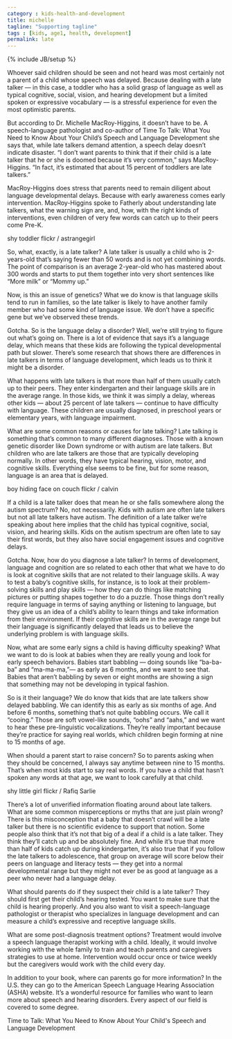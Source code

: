 ```yaml
---
category : kids-health-and-development
title: michelle
tagline: "Supporting tagline"
tags : [kids, age1, health, development]
permalink: late
---
```

{% include JB/setup %}

Whoever said children should be seen and not heard was most certainly not a parent of a child whose speech was delayed. Because dealing with a late talker — in this case, a toddler who has a solid grasp of language as well as typical cognitive, social, vision, and hearing development but a limited spoken or expressive vocabulary — is a stressful experience for even the most optimistic parents.

But according to Dr. Michelle MacRoy-Higgins, it doesn’t have to be. A speech-language pathologist and co-author of Time To Talk: What You Need to Know About Your Child’s Speech and Language Development she says that, while late talkers demand attention, a speech delay doesn’t indicate disaster. “I don’t want parents to think that if their child is a late talker that he or she is doomed because it’s very common,” says MacRoy-Higgins. “In fact, it’s estimated that about 15 percent of toddlers are late talkers.”

MacRoy-Higgins does stress that parents need to remain diligent about language developmental delays. Because with early awareness comes early intervention. MacRoy-Higgins spoke to Fatherly about understanding late talkers, what the warning sign are, and, how, with the right kinds of interventions, even children of very few words can catch up to their peers come Pre-K.

shy toddler
flickr / astrangegirl

So, what, exactly, is a late talker?
A late talker is usually a child who is 2-years-old that’s saying fewer than 50 words and is not yet combining words. The point of comparison is an average 2-year-old who has mastered about 300 words and starts to put them together into very short sentences like “More milk” or “Mommy up.”

Now, is this an issue of genetics?
What we do know is that language skills tend to run in families, so the late talker is likely to have another family member who had some kind of language issue. We don’t have a specific gene but we’ve observed these trends.

Gotcha. So is the language delay a disorder?
Well, we’re still trying to figure out what’s going on. There is a lot of evidence that says it’s a language delay, which means that these kids are following the typical developmental path but slower. There’s some research that shows there are differences in late talkers in terms of language development, which leads us to think it might be a disorder.

What happens with late talkers is that more than half of them usually catch up to their peers. They enter kindergarten and their language skills are in the average range. In those kids, we think it was simply a delay, whereas other kids — about 25 percent of late talkers — continue to have difficulty with language. These children are usually diagnosed, in preschool years or elementary years, with language impairment.

What are some common reasons or causes for late talking?
Late talking is something that’s common to many different diagnoses. Those with a known genetic disorder like Down syndrome or with autism are late talkers. But children who are late talkers are those that are typically developing normally. In other words, they have typical hearing, vision, motor, and cognitive skills. Everything else seems to be fine, but for some reason, language is an area that is delayed.

boy hiding face on couch
flickr / calvin

If a child is a late talker does that mean he or she falls somewhere along the autism spectrum?
No, not necessarily. Kids with autism are often late talkers but not all late talkers have autism. The definition of a late talker we’re speaking about here implies that the child has typical cognitive, social, vision, and hearing skills. Kids on the autism spectrum are often late to say their first words, but they also have social engagement issues and cognitive delays.

Gotcha. Now, how do you diagnose a late talker?
In terms of development, language and cognition are so related to each other that what we have to do is look at cognitive skills that are not related to their language skills. A way to test a baby’s cognitive skills, for instance, is to look at their problem-solving skills and play skills — how they can do things like matching pictures or putting shapes together to do a puzzle. Those things don’t really require language in terms of saying anything or listening to language, but they give us an idea of a child’s ability to learn things and take information from their environment. If their cognitive skills are in the average range but their language is significantly delayed that leads us to believe the underlying problem is with language skills.

Now, what are some early signs a child is having difficulty speaking?
What we want to do is look at babies when they are really young and look for early speech behaviors. Babies start babbling — doing sounds like “ba-ba-ba” and “ma-ma-ma,”— as early as 6 months, and we want to see that. Babies that aren’t babbling by seven or eight months are showing a sign that something may not be developing in typical fashion.

So is it their language? We do know that kids that are late talkers show delayed babbling. We can identify this as early as six months of age. And before 6 months, something that’s not quite babbling occurs. We call it “cooing.” Those are soft vowel-like sounds, “oohs” and “aahs,” and we want to hear these pre-linguistic vocalizations. They’re really important because they’re practice for saying real worlds, which children begin forming at nine to 15 months of age.

When should a parent start to raise concern?
So to parents asking when they should be concerned, I always say anytime between nine to 15 months. That’s when most kids start to say real words. If you have a child that hasn’t spoken any words at that age, we want to look carefully at that child.

shy little girl
flickr / Rafiq Sarlie

There’s a lot of unverified information floating around about late talkers. What are some common misperceptions or myths that are just plain wrong?
There is this misconception that a baby that doesn’t crawl will be a late talker but there is no scientific evidence to support that notion. Some people also think that it’s not that big of a deal if a child is a late talker. They think they’ll catch up and be absolutely fine. And while it’s true that more than half of kids catch up during kindergarten, it’s also true that if you follow the late talkers to adolescence, that group on average will score below their peers on language and literacy tests — they get into a normal developmental range but they might not ever be as good at language as a peer who never had a language delay.

What should parents do if they suspect their child is a late talker?
They should first get their child’s hearing tested. You want to make sure that the child is hearing properly. And you also want to visit a speech-language pathologist or therapist who specializes in language development and can measure a child’s expressive and receptive language skills.

What are some post-diagnosis treatment options?
Treatment would involve a speech language therapist working with a child. Ideally, it would involve working with the whole family to train and teach parents and caregivers strategies to use at home. Intervention would occur once or twice weekly but the caregivers would work with the child every day.

In addition to your book, where can parents go for more information?
In the U.S. they can go to the American Speech Language Hearing Association (ASHA) website. It’s a wonderful resource for families who want to learn more about speech and hearing disorders. Every aspect of our field is covered to some degree.

Time to Talk: What You Need to Know About Your Child's Speech and Language Development
